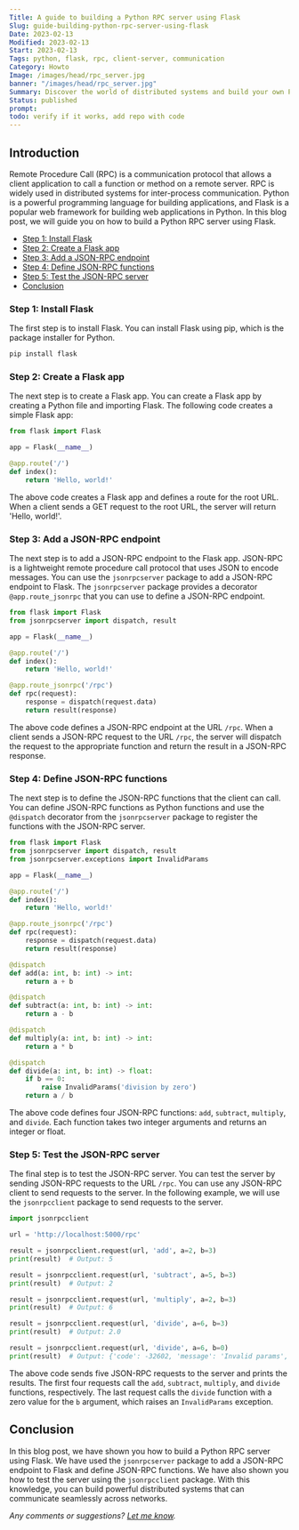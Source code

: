 ```yaml
---
Title: A guide to building a Python RPC server using Flask
Slug: guide-building-python-rpc-server-using-flask
Date: 2023-02-13
Modified: 2023-02-13
Start: 2023-02-13
Tags: python, flask, rpc, client-server, communication
Category: Howto
Image: /images/head/rpc_server.jpg
banner: "/images/head/rpc_server.jpg"
Summary: Discover the world of distributed systems and build your own Python RPC server using Flask. Harness the power of remote procedure calls today!
Status: published
prompt:
todo: verify if it works, add repo with code
---
```


## Introduction

Remote Procedure Call (RPC) is a communication protocol that allows a client application to call a function or method on a remote server. RPC is widely used in distributed systems for inter-process communication. Python is a powerful programming language for building applications, and Flask is a popular web framework for building web applications in Python. In this blog post, we will guide you on how to build a Python RPC server using Flask.

<!-- MarkdownTOC levels="2,3" autolink="true" autoanchor="true" -->

- [Step 1: Install Flask](#step-1-install-flask)
- [Step 2: Create a Flask app](#step-2-create-a-flask-app)
- [Step 3: Add a JSON-RPC endpoint](#step-3-add-a-json-rpc-endpoint)
- [Step 4: Define JSON-RPC functions](#step-4-define-json-rpc-functions)
- [Step 5: Test the JSON-RPC server](#step-5-test-the-json-rpc-server)
- [Conclusion](#conclusion)

<!-- /MarkdownTOC -->

<a id="step-1-install-flask"></a>
### Step 1: Install Flask

The first step is to install Flask. You can install Flask using pip, which is the package installer for Python.

```sh
pip install flask
```

<a id="step-2-create-a-flask-app"></a>
### Step 2: Create a Flask app

The next step is to create a Flask app. You can create a Flask app by creating a Python file and importing Flask. The following code creates a simple Flask app:

```python
from flask import Flask

app = Flask(__name__)

@app.route('/')
def index():
    return 'Hello, world!'
```

The above code creates a Flask app and defines a route for the root URL. When a client sends a GET request to the root URL, the server will return 'Hello, world!'.

<a id="step-3-add-a-json-rpc-endpoint"></a>
### Step 3: Add a JSON-RPC endpoint

The next step is to add a JSON-RPC endpoint to the Flask app. JSON-RPC is a lightweight remote procedure call protocol that uses JSON to encode messages. You can use the `jsonrpcserver` package to add a JSON-RPC endpoint to Flask. The `jsonrpcserver` package provides a decorator `@app.route_jsonrpc` that you can use to define a JSON-RPC endpoint.

```python
from flask import Flask
from jsonrpcserver import dispatch, result

app = Flask(__name__)

@app.route('/')
def index():
    return 'Hello, world!'

@app.route_jsonrpc('/rpc')
def rpc(request):
    response = dispatch(request.data)
    return result(response)
```


The above code defines a JSON-RPC endpoint at the URL `/rpc`. When a client sends a JSON-RPC request to the URL `/rpc`, the server will dispatch the request to the appropriate function and return the result in a JSON-RPC response.

<a id="step-4-define-json-rpc-functions"></a>
### Step 4: Define JSON-RPC functions

The next step is to define the JSON-RPC functions that the client can call. You can define JSON-RPC functions as Python functions and use the `@dispatch` decorator from the `jsonrpcserver` package to register the functions with the JSON-RPC server.

```python
from flask import Flask
from jsonrpcserver import dispatch, result
from jsonrpcserver.exceptions import InvalidParams

app = Flask(__name__)

@app.route('/')
def index():
    return 'Hello, world!'

@app.route_jsonrpc('/rpc')
def rpc(request):
    response = dispatch(request.data)
    return result(response)

@dispatch
def add(a: int, b: int) -> int:
    return a + b

@dispatch
def subtract(a: int, b: int) -> int:
    return a - b

@dispatch
def multiply(a: int, b: int) -> int:
    return a * b

@dispatch
def divide(a: int, b: int) -> float:
    if b == 0:
        raise InvalidParams('division by zero')
    return a / b
```

The above code defines four JSON-RPC functions: `add`, `subtract`, `multiply`, and `divide`. Each function takes two integer arguments and returns an integer or float.

<a id="step-5-test-the-json-rpc-server"></a>
### Step 5: Test the JSON-RPC server

The final step is to test the JSON-RPC server. You can test the server by sending JSON-RPC requests to the URL `/rpc`. You can use any JSON-RPC client to send requests to the server. In the following example, we will use the `jsonrpcclient` package to send requests to the server.

```python
import jsonrpcclient

url = 'http://localhost:5000/rpc'

result = jsonrpcclient.request(url, 'add', a=2, b=3)
print(result)  # Output: 5

result = jsonrpcclient.request(url, 'subtract', a=5, b=3)
print(result)  # Output: 2

result = jsonrpcclient.request(url, 'multiply', a=2, b=3)
print(result)  # Output: 6

result = jsonrpcclient.request(url, 'divide', a=6, b=3)
print(result)  # Output: 2.0

result = jsonrpcclient.request(url, 'divide', a=6, b=0)
print(result)  # Output: {'code': -32602, 'message': 'Invalid params', 'data': 'division by zero'}
```

The above code sends five JSON-RPC requests to the server and prints the results. The first four requests call the `add`, `subtract`, `multiply`, and `divide` functions, respectively. The last request calls the `divide` function with a zero value for the `b` argument, which raises an `InvalidParams` exception.

<a id="conclusion"></a>
## Conclusion

In this blog post, we have shown you how to build a Python RPC server using Flask. We have used the `jsonrpcserver` package to add a JSON-RPC endpoint to Flask and define JSON-RPC functions. We have also shown you how to test the server using the `jsonrpcclient` package. With this knowledge, you can build powerful distributed systems that can communicate seamlessly across networks.

*Any comments or suggestions? [Let me know](mailto:ksafjan@gmail.com?subject=Blog+post).*